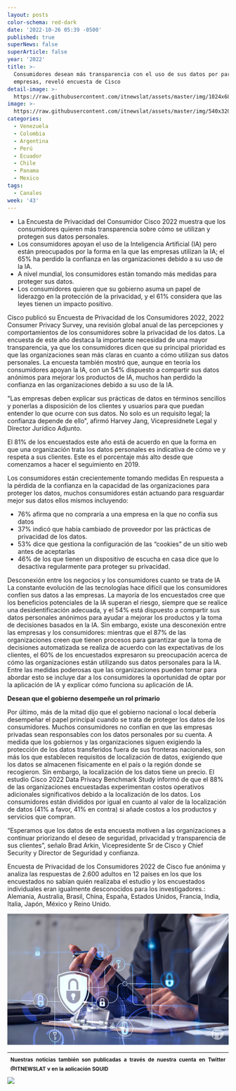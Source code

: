 ```yaml
---
layout: posts
color-schema: red-dark
date: '2022-10-26 05:39 -0500'
published: true
superNews: false
superArticle: false
year: '2022'
title: >-
  Consumidores desean más transparencia con el uso de sus datos por parte de las
  empresas, reveló encuesta de Cisco
detail-image: >-
  https://raw.githubusercontent.com/itnewslat/assets/master/img/1024x680/celular-seguridad-g.jpg
image: >-
  https://raw.githubusercontent.com/itnewslat/assets/master/img/540x320/celular-seguridad-p.jpg
categories:
  - Venezuela
  - Colombia
  - Argentina
  - Perú
  - Ecuador
  - Chile
  - Panama
  - Mexico
tags:
  - Canales
week: '43'
---
```

- La Encuesta de Privacidad del Consumidor Cisco 2022 muestra que los consumidores quieren más transparencia sobre cómo se utilizan y protegen sus datos personales. 
- Los consumidores apoyan el uso de la Inteligencia Artificial (IA) pero están preocupados por la forma en la que las empresas utilizan la IA; el 65% ha perdido la confianza en las organizaciones debido a su uso de la IA.
- A nivel mundial, los consumidores están tomando más medidas para proteger sus datos. 
- Los consumidores quieren que su gobierno asuma un papel de liderazgo en la protección de la privacidad, y el 61% considera que las leyes tienen un impacto positivo.

Cisco publicó su Encuesta de Privacidad de los Consumidores 2022, 2022 Consumer Privacy Survey, una revisión global anual de las percepciones y comportamientos de los consumidores sobre la privacidad de los datos. La encuesta de este año destaca la importante necesidad de una mayor transparencia, ya que los consumidores dicen que su principal prioridad es que las organizaciones sean más claras en cuanto a cómo utilizan sus datos personales. La encuesta también mostró que, aunque en teoría los consumidores apoyan la IA, con un 54% dispuesto a compartir sus datos anónimos para mejorar los productos de IA, muchos han perdido la confianza en las organizaciones debido a su uso de la IA.

"Las empresas deben explicar sus prácticas de datos en términos sencillos y ponerlas a disposición de los clientes y usuarios para que puedan entender lo que ocurre con sus datos. No solo es un requisito legal; la confianza depende de ello", afirmó Harvey Jang, Vicepresidnete Legal y Director Jurídico Adjunto.

El 81% de los encuestados este año está de acuerdo en que la forma en que una organización trata los datos personales es indicativa de cómo ve y respeta a sus clientes. Este es el porcentaje más alto desde que comenzamos a hacer el seguimiento en 2019.

Los consumidores están crecientemente tomando medidas
En respuesta a la pérdida de la confianza en la capacidad de las organizaciones para proteger los datos, muchos consumidores están actuando para resguardar mejor sus datos ellos mismos incluyendo: 
- 76% afirma que no compraría a una empresa en la que no confía sus datos
- 37% indicó que había cambiado de proveedor por las prácticas de privacidad de los datos. 
- 53% dice que gestiona la configuración de las “cookies” de un sitio web antes de aceptarlas
- 46% de los que tienen un dispositivo de escucha en casa dice que lo desactiva regularmente para proteger su privacidad.

Desconexión entre los negocios y los consumidores cuanto se trata de IA
La constante evolución de las tecnologías hace difícil que los consumidores confíen sus datos a las empresas. La mayoría de los encuestados cree que los beneficios potenciales de la IA superan el riesgo, siempre que se realice una desidentificación adecuada, y el 54% está dispuesto a compartir sus datos personales anónimos para ayudar a mejorar los productos y la toma de decisiones basados en la IA. 
Sin embargo, existe una desconexión entre las empresas y los consumidores: mientras que el 87% de las organizaciones creen que tienen procesos para garantizar que la toma de decisiones automatizada se realiza de acuerdo con las expectativas de los clientes, el 60% de los encuestados expresaron su preocupación acerca de cómo las organizaciones están utilizando sus datos personales para la IA. Entre las medidas poderosas que las organizaciones pueden tomar para abordar esto se incluye dar a los consumidores la oportunidad de optar por la aplicación de IA y explicar cómo funciona su aplicación de IA.

**Desean que el gobierno desempeñe un rol primario**

Por último, más de la mitad dijo que el gobierno nacional o local debería desempeñar el papel principal cuando se trata de proteger los datos de los consumidores. Muchos consumidores no confían en que las empresas privadas sean responsables con los datos personales por su cuenta. 
A medida que los gobiernos y las organizaciones siguen exigiendo la protección de los datos transferidos fuera de sus fronteras nacionales, son más los que establecen requisitos de localización de datos, exigiendo que los datos se almacenen físicamente en el país o la región donde se recogieron. Sin embargo, la localización de los datos tiene un precio. El estudio Cisco 2022 Data Privacy Benchmark Study informó de que el 88% de las organizaciones encuestadas experimentan costos operativos adicionales significativos debido a la localización de los datos. Los consumidores están divididos por igual en cuanto al valor de la localización de datos (41% a favor, 41% en contra) si añade costos a los productos y servicios que compran.

“Esperamos que los datos de esta encuesta motiven a las organizaciones a continuar priorizando el deseo de seguridad, privacidad y transparencia de sus clientes”, señalo Brad Arkin, Vicepresidente Sr de Cisco y Chief Security y Director de Seguridad y confianza.

Encuesta de Privacidad de los Consumidores 2022 de Cisco fue anónima y analiza las respuestas de 2.600 adultos en 12 países en los que los encuestados no sabían quién realizaba el estudio y los encuestados individuales eran igualmente desconocidos para los investigadores.: Alemania, Australia, Brasil, China, España, Estados Unidos, Francia, India, Italia, Japón, México y Reino Unido.

![](https://raw.githubusercontent.com/itnewslat/assets/master/img/540x320/celular-seguridad-p.jpg)

<table style="height: 42px;" width="569">
<tbody>
<tr>
<td style="text-align: justify;"><sub><strong>Nuestras noticias también son publicadas a través de nuestra cuenta en Twitter <a href="https://twitter.com/itnewslat?lang=es">@ITNEWSLAT</a> y en la aplicación <a href="https://squidapp.co/en/">SQUID</a></strong></sub></td>
</tr>
</tbody>
</table>

<img src="https://tracker.metricool.com/c3po.jpg?hash=56f88a41e39ab42c063cc51676587a04"/>
